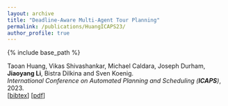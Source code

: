 ```yaml
---
layout: archive
title: "Deadline-Aware Multi-Agent Tour Planning"
permalink: /publications/HuangICAPS23/
author_profile: true
---
```


{% include base_path %}

Taoan Huang, Vikas Shivashankar, Michael Caldara, Joseph Durham, **Jiaoyang Li**, Bistra Dilkina and Sven Koenig.    
<i>International Conference on Automated Planning and Scheduling (**ICAPS**)</i>, 2023.  
[<a href="javascript:void(0)" onclick="(function(target, id) { if ($('#' + id).css('display') == 'block') { $('#' + id).hide('fast'); $(target).text('bibtex') } else { $('#' + id).show('fast'); $(target).text('bibtex▲') } })(this, 'bibtex-HuangICAPS23');">bibtex</a>]
[[pdf](https://jiaoyang-li.github.io/files/HuangICAPS23.pdf)]
<div id="bibtex-HuangICAPS23" style="display:none">
<pre>@inproceedings{HuangICAPS23,
  author    = {Taoan Huang and Vikas Shivashankar and Michael Caldara and Joseph Durham and Jiaoyang Li and Bistra Dilkina and Sven Koenig},
  title     = {Deadline-Aware Multi-Agent Tour Planning},
  booktitle = {IJCAI Workshop on Heuristic Search in Industry (HSI)},
  year      = {2022}
}
</pre></div>